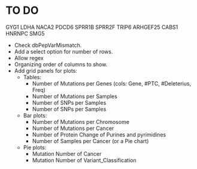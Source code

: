 # TO DO

GYG1     LDHA     NACA2    PDCD6    SPRR1B   SPRR2F   TRIP6    ARHGEF25 CABS1    HNRNPC   SMG5
* Check dbPepVarMismatch.
* Add a select option for number of rows.
* Allow regex
* Organizing order of columns to show.
* Add grid panels for plots:
  * Tables:
    * Number of Mutations per Genes (cols: Gene, #PTC, #Deleterius, Freq)
    * Number of Mutations per Samples
    * Number of SNPs per Samples
    * Number of SNPs per Samples
  * Bar plots: 
    * Number of Mutations per Chromosome
    * Number of Mutations per Cancer
    * Number of Protein Change of Purines and pyrimidines
    * Number of Samples per Cancer (or a Pie chart)
  * Pie plots: 
    * Mutation Number of Cancer
    * Mutation Number of Variant_Classification
      

